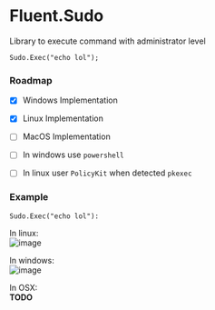 # Fluent.Sudo
Library to execute command with administrator level


```CSharp
Sudo.Exec("echo lol");
```

### Roadmap

- [x] Windows Implementation
- [x] Linux Implementation
- [ ] MacOS Implementation
- [ ] In windows use `powershell`
- [ ] In linux user `PolicyKit` when detected `pkexec`


### Example

```CSharp
Sudo.Exec("echo lol"):
```

In linux:     
![image](https://user-images.githubusercontent.com/13326808/57909153-a294ee00-788a-11e9-809c-fb702d7951f2.png)
  
In windows:     
![image](https://user-images.githubusercontent.com/13326808/57909223-d708aa00-788a-11e9-9f7e-5beaed5595a2.png)

In OSX:     
**TODO**  
